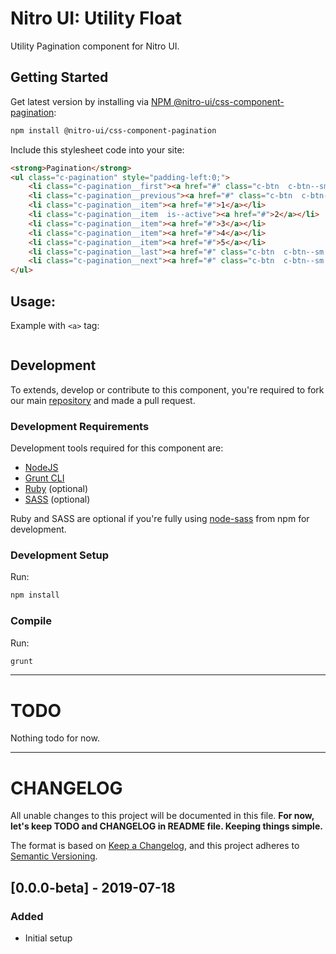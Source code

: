 # Nitro UI: Utility Float

Utility Pagination component for Nitro UI.

## Getting Started

Get latest version by installing via [NPM @nitro-ui/css-component-pagination](https://www.npmjs.com/package/@nitro-ui/css-component-pagination):

```sh
npm install @nitro-ui/css-component-pagination
```

Include this stylesheet code into your site:

```html
<strong>Pagination</strong>
<ul class="c-pagination" style="padding-left:0;">
    <li class="c-pagination__first"><a href="#" class="c-btn  c-btn--sm  c-btn--secondary-outline">First</a></li>
    <li class="c-pagination__previous"><a href="#" class="c-btn  c-btn--sm  c-btn--secondary-outline">Prev</a></li>
    <li class="c-pagination__item"><a href="#">1</a></li>
    <li class="c-pagination__item  is--active"><a href="#">2</a></li>
    <li class="c-pagination__item"><a href="#">3</a></li>
    <li class="c-pagination__item"><a href="#">4</a></li>
    <li class="c-pagination__item"><a href="#">5</a></li>
    <li class="c-pagination__last"><a href="#" class="c-btn  c-btn--sm  c-btn--secondary-outline">Last</a></li>
    <li class="c-pagination__next"><a href="#" class="c-btn  c-btn--sm  c-btn--secondary-outline">Next</a></li>
</ul>

```

## Usage:

Example with `<a>` tag:

```html

```

## Development

To extends, develop or contribute to this component, you're required to fork our main [repository](https://github.com/icarasia-engineering/nitro-ui) and made a pull request.

### Development Requirements

Development tools required for this component are:

- [NodeJS](https://nodejs.org/en/)
- [Grunt CLI](https://gruntjs.com)
- [Ruby](https://www.ruby-lang.org/en/) (optional)
- [SASS](https://sass-lang.com) (optional)

Ruby and SASS are optional if you're fully using [node-sass](https://github.com/sass/node-sass) from npm for development.

### Development Setup

Run:

```sh
npm install
```

### Compile

Run:

```sh
grunt
```
---

# TODO

Nothing todo for now.

---

# CHANGELOG

All unable changes to this project will be documented in this file. **For now, let's keep TODO and CHANGELOG in README file. Keeping things simple.**

The format is based on [Keep a Changelog](https://keepachangelog.com/en/1.0.0/),
and this project adheres to [Semantic Versioning](https://semver.org/spec/v2.0.0.html).

## [0.0.0-beta] - 2019-07-18
### Added
- Initial setup
